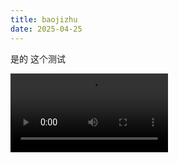 ```yaml
---
title: baojizhu
date: 2025-04-25
---
```

是的 这个测试

<video controls style="width: 50%; height: auto;">
    <source src="{{ site.baseurl }}/video/compose_video_1745233101386.mp4" type="video/mp4">
    Your browser does not support the video tag.
</video>
